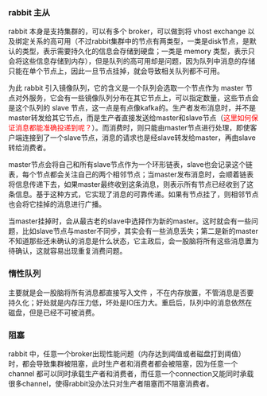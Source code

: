 ### rabbit 主从

rabbit 本身是支持集群的，可以有多个 broker，可以做到将 vhost exchange 以及绑定关系的高可用（不过rabbit集群中的节点有两类型，一类是disk节点，是默认的类型，表示需要持久化的信息会存储到硬盘；一类是 memory 类型，表示只会将这些信息存储到内存），但是队列的高可用却是问题，因为队列中消息的存储只能在单个节点上，因此一旦节点挂掉，就会导致相关队列都不可用。

为此 rabbit 引入镜像队列，它的含义是一个队列会选取一个节点作为 master 节点对外服务，它会有一些镜像队列分布在其它节点上，可以指定数量，这些节点会是这个队列的 slave 节点，这一点是有点像kafka的。生产者发布消息时，并不是master转发给其它节点，而是生产者直接发送给master和slave节点（<font color=red>这里如何保证消息都能准确投递到呢？</font>）。而消费时，则只能由master节点进行处理，即使客户端连接到了一个slave节点，消息的请求也是经slave转发给master，再由slave转给消费者。

master节点会将自己和所有slave节点作为一个环形链表，slave也会记录这个链表，每个节点都会关注自己的两个相邻节点；当master发布消息时，会顺着链表将信息传递下去，如果master最终收到这条消息，则表示所有节点已经收到了这条信息。基于这种方式，它实现了消息的可靠传递。如果有节点挂了，则相邻节点也会将它挂掉的消息进行广播。

当master挂掉时，会从最古老的slave中选择作为新的master。这时就会有一些问题，比如slave节点与master不同步，其实会有一些消息丢失；第二是新的master不知道那些还未确认的消息是什么状态，它主政后，会一股脑将所有这些消息置为待确认，这就容易出现重复消费问题。



### 惰性队列  

主要就是会一股脑将所有消息都直接写入文件 ，不在内存放置，不管消息是否要持久化；好处就是内存压力低，坏处是IO压力大。重启后，队列中的消息依然在磁盘，但是已经不可被消费。



### 阻塞

rabbit 中，任意一个broker出现性能问题（内存达到阈值或者磁盘打到阈值）时，都会导致集群被阻塞，此时生产者和消费者都会被阻塞，因为任意一个 channel 都可以同时承载生产者和消费者，而任意一个connection又能同时承载很多channel，使得rabbit没办法只对生产者阻塞而不阻塞消费者。